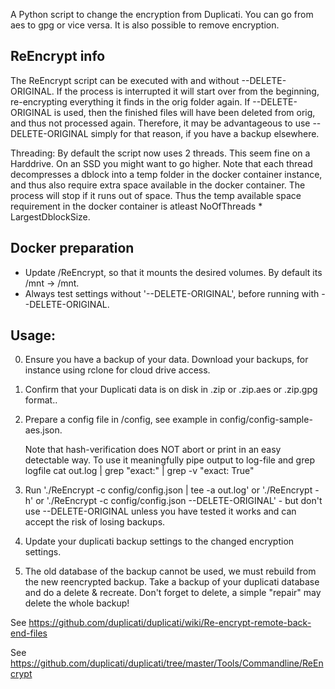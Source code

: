 
A Python script to change the encryption from Duplicati. You can go from aes to gpg or vice versa. It is also possible to remove encryption. 


## ReEncrypt info

The ReEncrypt script can be executed with and without --DELETE-ORIGINAL. If the process is interrupted it will start over from the beginning,
re-encrypting everything it finds in the orig folder again. If --DELETE-ORIGINAL is used, then the finished files will have been deleted from orig,
and thus not processed again. Therefore, it may be advantageous to use --DELETE-ORIGINAL simply for that reason, if you have a backup elsewhere.

Threading: By default the script now uses 2 threads. This seem fine on a Harddrive. On an SSD you might want to go higher. Note that each thread 
decompresses a dblock into a temp folder in the docker container instance, and thus also require extra space available in the docker container. The process 
will stop if it runs out of space. Thus the temp available space requirement in the docker container is atleast NoOfThreads * LargestDblockSize.

## Docker preparation

* Update /ReEncrypt, so that it mounts the desired volumes. By default its /mnt -> /mnt.
* Always test settings without '--DELETE-ORIGINAL', before running with --DELETE-ORIGINAL.

## Usage:
0) Ensure you have a backup of your data. Download your backups, for instance using rclone for cloud drive access.

1) Confirm that your Duplicati data is on disk in .zip or .zip.aes or .zip.gpg format..

2) Prepare a config file in /config, see example in config/config-sample-aes.json. 
    
    Note that hash-verification does NOT abort or print in an easy detectable way. To use it meaningfully pipe output to log-file and grep logfile 
    	cat out.log | grep "exact:" | grep -v "exact: True"

3) Run './ReEncrypt -c config/config.json | tee -a out.log'
	or './ReEncrypt -h'
	or './ReEncrypt -c config/config.json --DELETE-ORIGINAL'
		- but don't use --DELETE-ORIGINAL unless you have tested it works and can accept the risk of losing backups.

4) Update your duplicati backup settings to the changed encryption settings. 

5) The old database of the backup cannot be used, we must rebuild from the new reencrypted backup. Take a backup of your duplicati database and do a delete & recreate. Don't forget to delete, a simple "repair" may delete the whole backup! 


See https://github.com/duplicati/duplicati/wiki/Re-encrypt-remote-back-end-files

See https://github.com/duplicati/duplicati/tree/master/Tools/Commandline/ReEncrypt
